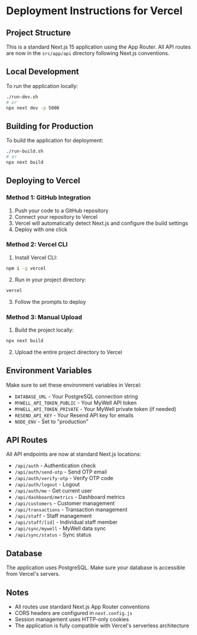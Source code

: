 # Deployment Instructions for Vercel

## Project Structure
This is a standard Next.js 15 application using the App Router. All API routes are now in the `src/app/api` directory following Next.js conventions.

## Local Development
To run the application locally:
```bash
./run-dev.sh
# or
npx next dev -p 5000
```

## Building for Production
To build the application for deployment:
```bash
./run-build.sh
# or
npx next build
```

## Deploying to Vercel

### Method 1: GitHub Integration
1. Push your code to a GitHub repository
2. Connect your repository to Vercel
3. Vercel will automatically detect Next.js and configure the build settings
4. Deploy with one click

### Method 2: Vercel CLI
1. Install Vercel CLI:
```bash
npm i -g vercel
```

2. Run in your project directory:
```bash
vercel
```

3. Follow the prompts to deploy

### Method 3: Manual Upload
1. Build the project locally:
```bash
npx next build
```

2. Upload the entire project directory to Vercel

## Environment Variables
Make sure to set these environment variables in Vercel:
- `DATABASE_URL` - Your PostgreSQL connection string
- `MYWELL_API_TOKEN_PUBLIC` - Your MyWell API token
- `MYWELL_API_TOKEN_PRIVATE` - Your MyWell private token (if needed)
- `RESEND_API_KEY` - Your Resend API key for emails
- `NODE_ENV` - Set to "production"

## API Routes
All API endpoints are now at standard Next.js locations:
- `/api/auth` - Authentication check
- `/api/auth/send-otp` - Send OTP email
- `/api/auth/verify-otp` - Verify OTP code
- `/api/auth/logout` - Logout
- `/api/auth/me` - Get current user
- `/api/dashboard/metrics` - Dashboard metrics
- `/api/customers` - Customer management
- `/api/transactions` - Transaction management
- `/api/staff` - Staff management
- `/api/staff/[id]` - Individual staff member
- `/api/sync/mywell` - MyWell data sync
- `/api/sync/status` - Sync status

## Database
The application uses PostgreSQL. Make sure your database is accessible from Vercel's servers.

## Notes
- All routes use standard Next.js App Router conventions
- CORS headers are configured in `next.config.js`
- Session management uses HTTP-only cookies
- The application is fully compatible with Vercel's serverless architecture